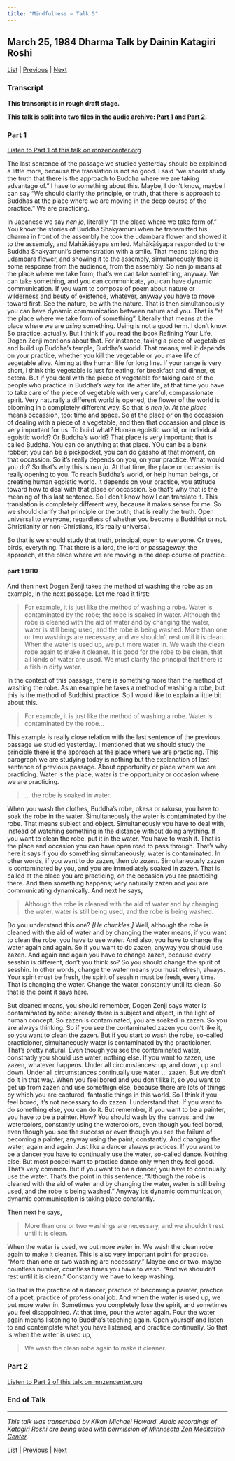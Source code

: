 ```yaml
---
title: "Mindfulness – Talk 5"
---
```

## March 25, 1984 Dharma Talk by Dainin Katagiri Roshi

[List](list#1984) \| 
[Previous](1984-03-24-Mindfulness-Talk-4) \| 
[Next](1985-06-22-Introduction-to-Buddhism)


### Transcript

**This transcript is in rough draft stage.**

**This talk is split into two files in the audio archive: [Part 1](#part-1) and [Part 2](#part-2).**

### Part 1

<a href="https://www.mnzencenter.org/the-dainin-katagiri-audio-archive/track-1-of-21770977" target="_blank">Listen to Part 1 of this talk on mnzencenter.org</a> 

The last sentence of the passage we studied yesterday should be explained a little more, because the translation is not so good. I said “we should study the truth that there is the approach to Buddha where we are taking advantage of.” I have to something about this. Maybe, I don’t know, maybe I can say “We should clarify the principle, or truth, that there is approach to Buddhas at the place where we are moving in the deep course of the practice.” We are practicing. 

In Japanese we say *nen jo*, literally “at the place where we take form of.” You know the stories of Buddha Shakyamuni when he transmitted his dharma in front of the assembly he took the udambara flower and showed it to the assembly, and Mahākāśyapa smiled. Mahākāśyapa responded to the Buddha Shakyamuni’s demonstration with a smile. That means taking the udambara flower, and showing it to the assembly, simultaneously there is some response from the audience, from the assembly. So nen jo means at the place where we take form; that’s we can take something, anyway. We can take something, and you can communicate, you can have dynamic communication. If you want to compose of poem about nature or wilderness and beuty of existence, whatever, anyway you have to move toward first. See the nature, be with the nature. That is then simultaneously you can have dynamic communication between nature and you. That is “at the place where we take form of something”. Literally that means at the place where we are *using* something. Using is not a good term. I don’t know. So practice, actually. But I think if you read the book Refining Your Life, Dogen Zenji mentions about that. For instance, taking a piece of vegetables and build up Buddha’s temple, Buddha’s world. That means, well it depends on your practice, whether you kill the vegetable or you make life of vegetable alive. Aiming at the human life for long line. If your range is very short, I think this vegetable is just for eating, for breakfast and dinner, et cetera. But if you deal with the piece of vegetable for taking care of the people who practice in Buddha’s way for life after life, at that time you have to take care of the piece of vegetable with very careful, compassionate spirit. Very naturally a different world is opened, the flower of the world is blooming in a completely different way. So that is *nen jo*. *At the place* means occassion, too: time and space. So at the place or on the occassion of dealing with a piece of a vegetable, and then that occassion and place is very important for us. To build what? Human egoistic world, or individual egoistic world? Or Buddha’s world? That place is very important; that is called Buddha. You can do anything at that place. YOu can be a bank robber; you can be a pickpocket, you can do gassho at that moment, on that occassion. So it’s really depends on you, on your practice. What would you do? So that’s why this is *nen jo*. At that time, the place or occassion is really opening to you. To reach Buddha’s world, or help human beings, or creating human egoistic world. It depends on your practice, you attitude toward how to deal with that place or occassion. So that’s why that is the meaning of this last sentence. So I don’t know how I can translate it. This translation is completely different way, because it makes sense for me. So we should clarify that principle or the truth; that is really the truth. Open universal to everyone, regardless of whether you become a Buddhist or not. Christianity or non-Christians, it’s really universal. 

So that is we should study that truth, principal, open to everyone. Or trees, birds, everything. That there is a lord, the lord or passageway, the approach, at the place where we are moving in the deep course of practice.

#### part 1 9:10

And then next Dogen Zenji takes the method of washing the robe as an example, in the next passage. Let me read it first: 

> For example, it is just like the method of washing a robe. Water is contaminated by the robe; the robe is soaked in water. Although the robe is cleaned with the aid of water and by changing the water, water is still being used, and the robe is being washed. More than one or two washings are necessary, and we shouldn’t rest until it is clean. When the water is used up, we put more water in. We wash the clean robe again to make it cleaner. It is good for the robe to be clean, that all kinds of water are used. We must clarify the principal that there is a fish in dirty water. 

In the context of this passage, there is something more than the method of washing the robe. As an example he takes a method of washing a robe, but this is the method of Buddhist practice. So I would like to explain a little bit about this.

> For example, it is just like the method of washing a robe. Water is contaminated by the robe...

This example is really close relation with the last sentence of the previous passage we studied yesterday. I mentioned that we should study the principle there is the approach at the place where we are practicing. This paragraph we are studying today is nothing but the explanation of last sentence of previous passage. About opportunity or place where we are practicing. Water is the place, water is the opportunity or occasion where we are practicing. 

> ... the robe is soaked in water. 

When you wash the clothes, Buddha’s robe, okesa or rakusu, you have to soak the robe in the water. Simultaneously the water is contaminated by the robe. That means subject and object. Simultaneously you have to deal with, instead of watching something in the distance without doing anything. If you want to clean the robe, put it in the water. You have to wash it. That is the place and occasion you can have open road to pass through. That’s why here it says if you do something simultaneously, water is contaminated. In other words, if you want to do zazen, then *do zazen*. Simultaneously zazen is contaminated by you, and you are immediately soaked in zazen. That is called at the place you are practicing, on the occasion you are practicing there. And then something happens; very naturally zazen and you are communicating dynamically. And next he says, 

> Although the robe is cleaned with the aid of water and by changing the water, water is still being used, and the robe is being washed. 

Do you understand this one? *[He chuckles.]* Well, although the robe is cleaned with the aid of water and by changing the water means, if you want to clean the robe, you have to use water. And also, you have to change the water again and again. So if you want to do zazen, anyway you should use zazen. And again and again you have to change zazen, because every sesshin is different, don’t you think so? So you should change the spirit of sesshin. In other words, change the water means you must refresh, always. Your spirit must be fresh, the spirit of sesshin must be fresh, every time. That is changing the water. Change the water constantly until its clean. So that is the point it says here. 

But cleaned means, you should remember, Dogen Zenji says water is contaminated by robe; already there is subject and object, in the light of human concept. So zazen is contaminated, you are soaked in zazen. So you are always thinking. So if you see the contaminated zazen you don’t like it, so you want to clean the zazen. But if you start to wash the robe, so-called practicioner, simultaneously water is contaminated by the practicioner. That’s pretty natural. Even though you see the contaminated water, constnatly you should use water, nothing else. If you want to zazen, use zazen, whatever happens. Under all circumstances: up, and down, up and down. Under all circumstances continually use water ... zazen. But we don’t do it in that way. When you feel bored and you don’t like it, so you want to get up from zazen and use somethign else, because there are lots of things by which you are captured, fantastic things in this world. So I think if you feel bored, it’s not necessary to do zazen. I understand that. If you want to do something else, you can do it. But remember, if you want to be a painter, you have to be a painter. How? You should wash by the canvas, and the watercolors, constantly using the watercolors, even though you feel bored, even though you see the success or even though you see the failure of becoming a painter, anyway using the paint, constantly. And changing the water, again and again. Just like a dancer always practices. If you want to be a dancer you have to continually use the water, so-called dance. Nothing else. But most peopel want to practice dance only when they feel good. That’s very common. But if you want to be a dancer, you have to continually use the water. That’s the point in this sentence: “Although the robe is cleaned with the aid of water and by changing the water, water is still being used, and the robe is being washed.” Anyway it’s dynamic communication, dynamic communication is taking place constantly. 

Then next he says, 

> More than one or two washings are necessary, and we shouldn’t rest until it is clean. 

When the water is used, we put more water in. We wash the clean robe again to make it cleaner. This is also very important point for practice. “More than one or two washing are necessary.” Maybe one or two, maybe countless number, countless times you have to wash. “And we shouldn’t rest until it is clean.” Constantly we have to keep washing. 

So that is the practice of a dancer, practice of becoming a painter, practice of a poet, practice of professional job. And when the water is used up, we put more water in. Sometimes you completely lose the spirit, and sometimes you feel disappointed. At that time, pour the water again. Pour the water again means listening to Buddha’s teaching again. Open yourself and listen to and contemplate what you have listened, and practice continually. So that is when the water is used up, 

> We wash the clean robe again to make it cleaner. 


### Part 2

<a href="https://www.mnzencenter.org/the-dainin-katagiri-audio-archive/track-2-of-23341842" target="_blank">Listen to Part 2 of this talk on mnzencenter.org</a> 





### End of Talk

---

*This talk was transcribed by Kikan Michael Howard. Audio recordings of Katagiri Roshi are being used with permission of [Minnesota Zen Meditation Center](https://www.mnzencenter.org/katagiri-project.html).*

[List](list#1984) \| 
[Previous](1984-03-24-Mindfulness-Talk-4) \| 
[Next](1985-06-22-Introduction-to-Buddhism)